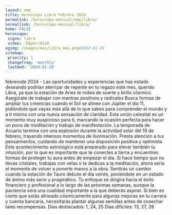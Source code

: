 ```yaml
---
layout: amp
title: Horoscopo Libra Febrero 2024 
permalink: /horoscopo-mensual/amp/libra/
normallink: /horoscopo-mensual/libra/
home: FALSE
horoscopo:
 signo: libra
 video: -DQpmrrAIeU
ogimg: /images/mes/Libra_mes.png#2024-01-26
sitemap:
 priority: 1
 changefreq: 'monthly'
 lastmod: '2024-01-26'
---
```



febrerode 2024 - Las oportunidades y experiencias que has estado deseando podrían aterrizar de repente en tu regazo este mes, querido Libra, ya que la estación de Aries te rodea de suerte y brillo cósmico. Asegúrate de trabajar con mantras positivos y radicales
Busca formas de ampliar tus creencias cuando el Sol se alinee con Júpiter el día 11, pidiéndote que vayas más allá de lo que sabes para comprender el mundo y a ti mismo con una nueva sensación de claridad. Esta unión celestial es un momento muy auspicioso para ti, marcando la ocasión perfecta para hacer un poco de meditación y trabajo de manifestación.
La temporada de Acuario termina con una explosión durante la actividad solar del 19 de febrero, trayendo intensos momentos de iluminación. Presta atención a tus pensamientos, cuidando de mantener una disposición positiva y optimista. Este acontecimiento astrológico está preparado para elevar también tu intuición, por lo que es importante que te conectes a tierra y encuentres formas de proteger tu aura antes de empezar el día. Si hace tiempo que no llevas cristales, trabajas con velas o te dedicas a la meditación, ahora sería el momento de volver a ponerte manos a la obra.
Sentirás un cambio cuando la estación de Tauro debute el día veinte, poniéndote en un estado de ánimo más serio y pragmático. Tu enfoque se dirigirá hacia el éxito financiero y profesional a lo largo de las próximas semanas, aunque la paciencia será una cualidad importante a la que deberás aspirar. Si bien es cierto que estás alineado cósmicamente para algunas mejoras en tu carrera y cuenta bancaria, necesitarás plantar algunas semillas antes de cosechar tales recompensas.
Días destacados: 1, 24, 25
Días difíciles: 13, 27, 28 